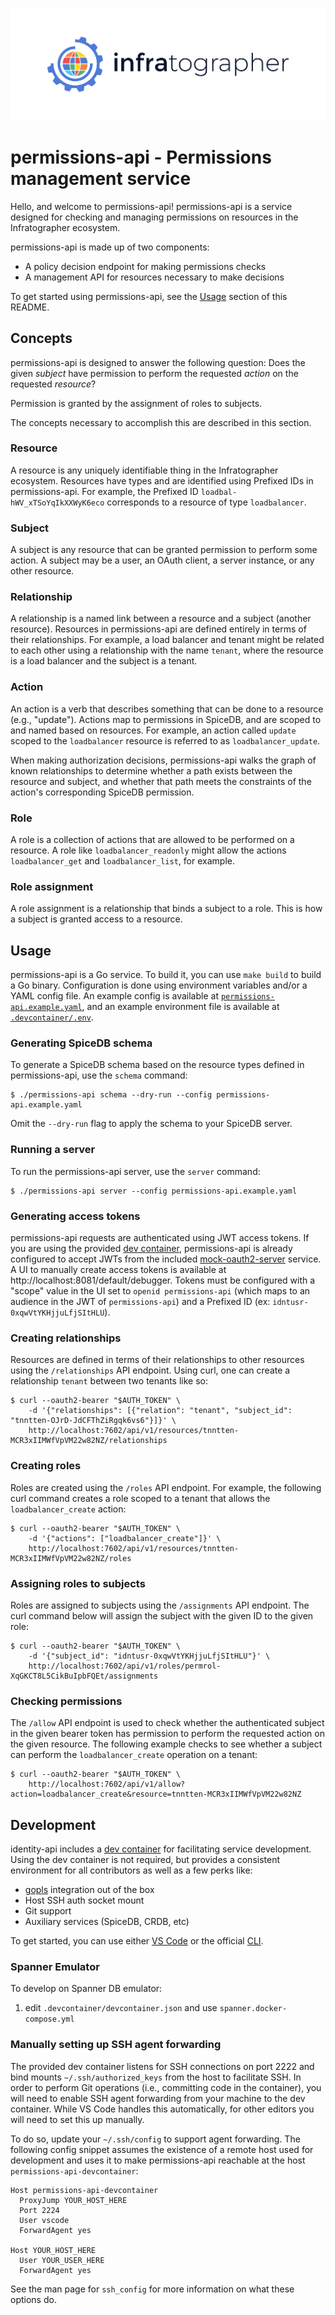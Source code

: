 ![logo](https://github.com/infratographer/website/blob/main/source/theme/assets/pictures/logo.jpg?raw=true)
# permissions-api - Permissions management service

Hello, and welcome to permissions-api! permissions-api is a service designed for checking and managing permissions on resources in the Infratographer ecosystem.

permissions-api is made up of two components:

* A policy decision endpoint for making permissions checks
* A management API for resources necessary to make decisions

To get started using permissions-api, see the [Usage](#usage) section of this README.

## Concepts

permissions-api is designed to answer the following question: Does the given _subject_ have permission to perform the requested _action_ on the requested _resource_?

Permission is granted by the assignment of roles to subjects.

The concepts necessary to accomplish this are described in this section.

### Resource

A resource is any uniquely identifiable thing in the Infratographer ecosystem. Resources have types and are identified using Prefixed IDs in permissions-api. For example, the Prefixed ID `loadbal-hWV_xTSoYqIkXXWyK6eco` corresponds to a resource of type `loadbalancer`.

### Subject

A subject is any resource that can be granted permission to perform some action. A subject may be a user, an OAuth client, a server instance, or any other resource.

### Relationship

A relationship is a named link between a resource and a subject (another resource). Resources in permissions-api are defined entirely in terms of their relationships. For example, a load balancer and tenant might be related to each other using a relationship with the name `tenant`, where the resource is a load balancer and the subject is a tenant.

### Action

An action is a verb that describes something that can be done to a resource (e.g., "update"). Actions map to permissions in SpiceDB, and are scoped to and named based on resources. For example, an action called `update` scoped to the `loadbalancer` resource is referred to as `loadbalancer_update`.

When making authorization decisions, permissions-api walks the graph of known relationships to determine whether a path exists between the resource and subject, and whether that path meets the constraints of the action's corresponding SpiceDB permission.

### Role

A role is a collection of actions that are allowed to be performed on a resource. A role like `loadbalancer_readonly` might allow the actions `loadbalancer_get` and `loadbalancer_list`, for example.

### Role assignment

A role assignment is a relationship that binds a subject to a role. This is how a subject is granted access to a resource.

## Usage

permissions-api is a Go service. To build it, you can use `make build` to build a Go binary. Configuration is done using environment variables and/or a YAML config file. An example config is available at [`permissions-api.example.yaml`](./permissions-api.example.yaml), and an example environment file is available at [`.devcontainer/.env`](./.devcontainer/.env).

### Generating SpiceDB schema

To generate a SpiceDB schema based on the resource types defined in permissions-api, use the `schema` command:

```
$ ./permissions-api schema --dry-run --config permissions-api.example.yaml
```

Omit the `--dry-run` flag to apply the schema to your SpiceDB server.

### Running a server

To run the permissions-api server, use the `server` command:

```
$ ./permissions-api server --config permissions-api.example.yaml
```

### Generating access tokens

permissions-api requests are authenticated using JWT access tokens. If you are using the provided [dev container](#development), permissions-api is already configured to accept JWTs from the included [mock-oauth2-server][mock-oauth2-server] service. A UI to manually create access tokens is available at http://localhost:8081/default/debugger. Tokens must be configured with a "scope" value in the UI set to `openid permissions-api` (which maps to an audience in the JWT of `permissions-api`) and a Prefixed ID (ex: `idntusr-0xqwVtYKHjjuLfjSItHLU`).

[mock-oauth2-server]: https://github.com/navikt/mock-oauth2-server

### Creating relationships

Resources are defined in terms of their relationships to other resources using the `/relationships` API endpoint. Using curl, one can create a relationship `tenant` between two tenants like so:

```
$ curl --oauth2-bearer "$AUTH_TOKEN" \
    -d '{"relationships": [{"relation": "tenant", "subject_id": "tnntten-OJrD-JdCFThZiRgqk6vs6"}]}' \
    http://localhost:7602/api/v1/resources/tnntten-MCR3xIIMWfVpVM22w82NZ/relationships
```

### Creating roles

Roles are created using the `/roles` API endpoint. For example, the following curl command creates a role scoped to a tenant that allows the `loadbalancer_create` action:

```
$ curl --oauth2-bearer "$AUTH_TOKEN" \
    -d '{"actions": ["loadbalancer_create"]}' \
    http://localhost:7602/api/v1/resources/tnntten-MCR3xIIMWfVpVM22w82NZ/roles
```

### Assigning roles to subjects

Roles are assigned to subjects using the `/assignments` API endpoint. The curl command below will assign the subject with the given ID to the given role:

```
$ curl --oauth2-bearer "$AUTH_TOKEN" \
    -d '{"subject_id": "idntusr-0xqwVtYKHjjuLfjSItHLU"}' \
    http://localhost:7602/api/v1/roles/permrol-XqGKCT8L5CikBuIpbFQEt/assignments
```

### Checking permissions

The `/allow` API endpoint is used to check whether the authenticated subject in the given bearer token has permission to perform the requested action on the given resource. The following example checks to see whether a subject can perform the `loadbalancer_create` operation on a tenant:

```
$ curl --oauth2-bearer "$AUTH_TOKEN" \
    http://localhost:7602/api/v1/allow?action=loadbalancer_create&resource=tnntten-MCR3xIIMWfVpVM22w82NZ
```

## Development

identity-api includes a [dev container][dev-container] for facilitating service development. Using the dev container is not required, but provides a consistent environment for all contributors as well as a few perks like:

* [gopls][gopls] integration out of the box
* Host SSH auth socket mount
* Git support
* Auxiliary services (SpiceDB, CRDB, etc)

To get started, you can use either [VS Code][vs-code] or the official [CLI][cli].

[dev-container]: https://containers.dev/
[gopls]: https://pkg.go.dev/golang.org/x/tools/gopls
[vs-code]: https://code.visualstudio.com/docs/devcontainers/containers
[cli]: https://github.com/devcontainers/cli

### Spanner Emulator

To develop on Spanner DB emulator:

1. edit `.devcontainer/devcontainer.json` and use `spanner.docker-compose.yml`

### Manually setting up SSH agent forwarding

The provided dev container listens for SSH connections on port 2222 and bind mounts `~/.ssh/authorized_keys` from the host to facilitate SSH. In order to perform Git operations (i.e., committing code in the container), you will need to enable SSH agent forwarding from your machine to the dev container. While VS Code handles this automatically, for other editors you will need to set this up manually.

To do so, update your `~/.ssh/config` to support agent forwarding. The following config snippet assumes the existence of a remote host used for development and uses it to make permissions-api reachable at the host `permissions-api-devcontainer`:

```
Host permissions-api-devcontainer
  ProxyJump YOUR_HOST_HERE
  Port 2224
  User vscode
  ForwardAgent yes

Host YOUR_HOST_HERE
  User YOUR_USER_HERE
  ForwardAgent yes
```

See the man page for `ssh_config` for more information on what these options do.
